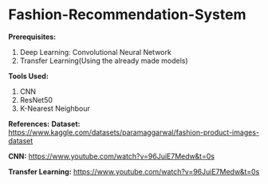 # Fashion-Recommendation-System
**Prerequisites:**
1. Deep Learning: Convolutional Neural Network
2. Transfer Learning(Using the already made models)

**Tools Used:**
1. CNN
2. ResNet50
3. K-Nearest Neighbour
   
**References:**
**Dataset:** https://www.kaggle.com/datasets/paramaggarwal/fashion-product-images-dataset

**CNN:** https://www.youtube.com/watch?v=96JuiE7Medw&t=0s

**Transfer Learning:** https://www.youtube.com/watch?v=96JuiE7Medw&t=0s
